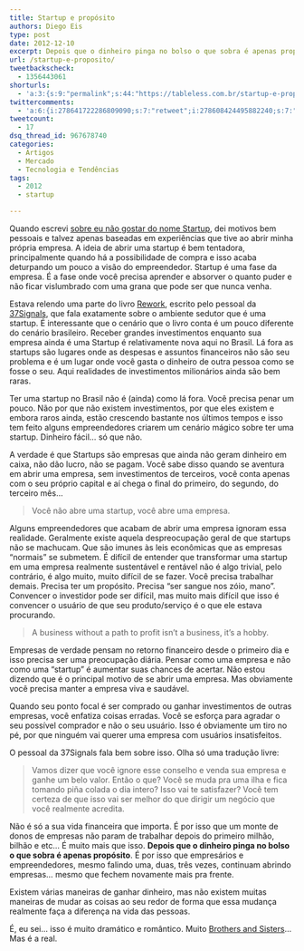```yaml
---
title: Startup e propósito
authors: Diego Eis
type: post
date: 2012-12-10
excerpt: Depois que o dinheiro pinga no bolso o que sobra é apenas propósito.
url: /startup-e-proposito/
tweetbackscheck:
  - 1356443061
shorturls:
  - 'a:3:{s:9:"permalink";s:44:"https://tableless.com.br/startup-e-proposito/";s:7:"tinyurl";s:26:"https://tinyurl.com/bow8rg7";s:4:"isgd";s:19:"https://is.gd/WBcWBD";}'
twittercomments:
  - 'a:6:{i:278641722286809090;s:7:"retweet";i:278608424495882240;s:7:"retweet";i:278562824605798402;s:7:"retweet";i:278277537665257473;s:7:"retweet";i:281463327635410944;s:7:"retweet";i:279904523089219584;s:7:"retweet";}'
tweetcount:
  - 17
dsq_thread_id: 967678740
categories:
  - Artigos
  - Mercado
  - Tecnologia e Tendências
tags:
  - 2012
  - startup

---
```

Quando escrevi [sobre eu não gostar do nome Startup][1], dei motivos bem pessoais e talvez apenas baseadas em experiências que tive ao abrir minha própria empresa. A ideia de abrir uma startup é bem tentadora, principalmente quando há a possibilidade de compra e isso acaba deturpando um pouco a visão do empreendedor. Startup é uma fase da empresa. É a fase onde você precisa aprender e absorver o quanto puder e não ficar vislumbrado com uma grana que pode ser que nunca venha.

Estava relendo uma parte do livro [Rework][2], escrito pelo pessoal da [37Signals][3], que fala exatamente sobre o ambiente sedutor que é uma startup. É interessante que o cenário que o livro conta é um pouco diferente do cenário brasileiro. Receber grandes investimentos enquanto sua empresa ainda é uma Startup é relativamente nova aqui no Brasil. Lá fora as startups são lugares onde as despesas e assuntos financeiros não são seu problema e é um lugar onde você gasta o dinheiro de outra pessoa como se fosse o seu. Aqui realidades de investimentos milionários ainda são bem raras.

Ter uma startup no Brasil não é (ainda) como lá fora. Você precisa penar um pouco. Não por que não existem investimentos, por que eles existem e embora raros ainda, estão crescendo bastante nos últimos tempos e isso tem feito alguns empreendedores criarem um cenário mágico sobre ter uma startup. Dinheiro fácil&#8230; só que não.

A verdade é que Startups são empresas que ainda não geram dinheiro em caixa, não dão lucro, não se pagam. Você sabe disso quando se aventura em abrir uma empresa, sem investimentos de terceiros, você conta apenas com o seu próprio capital e aí chega o final do primeiro, do segundo, do terceiro mês&#8230; 

> Você não abre uma startup, você abre uma empresa.

Alguns empreendedores que acabam de abrir uma empresa ignoram essa realidade. Geralmente existe aquela despreocupação geral de que startups não se machucam. Que são imunes às leis econômicas que as empresas &#8220;normais&#8221; se submetem. É difícil de entender que transformar uma startup em uma empresa realmente sustentável e rentável não é algo trivial, pelo contrário, é algo muito, muito difícil de se fazer. Você precisa trabalhar demais. Precisa ter um propósito. Precisa &#8220;ser sangue nos zóio, mano&#8221;. Convencer o investidor pode ser difícil, mas muito mais difícil que isso é convencer o usuário de que seu produto/serviço é o que ele estava procurando.

> A business without a path to profit isn&#8217;t a business, it&#8217;s a hobby.

Empresas de verdade pensam no retorno financeiro desde o primeiro dia e isso precisa ser uma preocupação diária. Pensar como uma empresa e não como uma &#8220;startup&#8221; é aumentar suas chances de acertar. Não estou dizendo que é o principal motivo de se abrir uma empresa. Mas obviamente você precisa manter a empresa viva e saudável.

Quando seu ponto focal é ser comprado ou ganhar investimentos de outras empresas, você enfatiza coisas erradas. Você se esforça para agradar o seu possível comprador e não o seu usuário. Isso é obviamente um tiro no pé, por que ninguém vai querer uma empresa com usuários insatisfeitos.

O pessoal da 37Signals fala bem sobre isso. Olha só uma tradução livre:

> Vamos dizer que você ignore esse conselho e venda sua empresa e ganhe um belo valor. Então o que? Você se muda pra uma ilha e fica tomando piña colada o dia intero? Isso vai te satisfazer? Você tem certeza de que isso vai ser melhor do que dirigir um negócio que você realmente acredita.

Não é só a sua vida financeira que importa. É por isso que um monte de donos de empresas não param de trabalhar depois do primeiro milhão, bilhão e etc&#8230; É muito mais que isso. **Depois que o dinheiro pinga no bolso o que sobra é apenas propósito**. É por isso que empresários e empreendedores, mesmo falindo uma, duas, três vezes, continuam abrindo empresas&#8230; mesmo que fechem novamente mais pra frente.

Existem várias maneiras de ganhar dinheiro, mas não existem muitas maneiras de mudar as coisas ao seu redor de forma que essa mudança realmente faça a diferença na vida das pessoas.
  
É, eu sei&#8230; isso é muito dramático e romântico. Muito [Brothers and Sisters][4]&#8230; Mas é a real.

 [1]: https://tableless.com.br/por-que-eu-nao-gosto-do-nome-startup/ "Por que eu não gosto do nome startup"
 [2]: https://37signals.com/rework
 [3]: https://37signals.com/
 [4]: https://pt.wikipedia.org/wiki/Brothers_%26_Sisters
